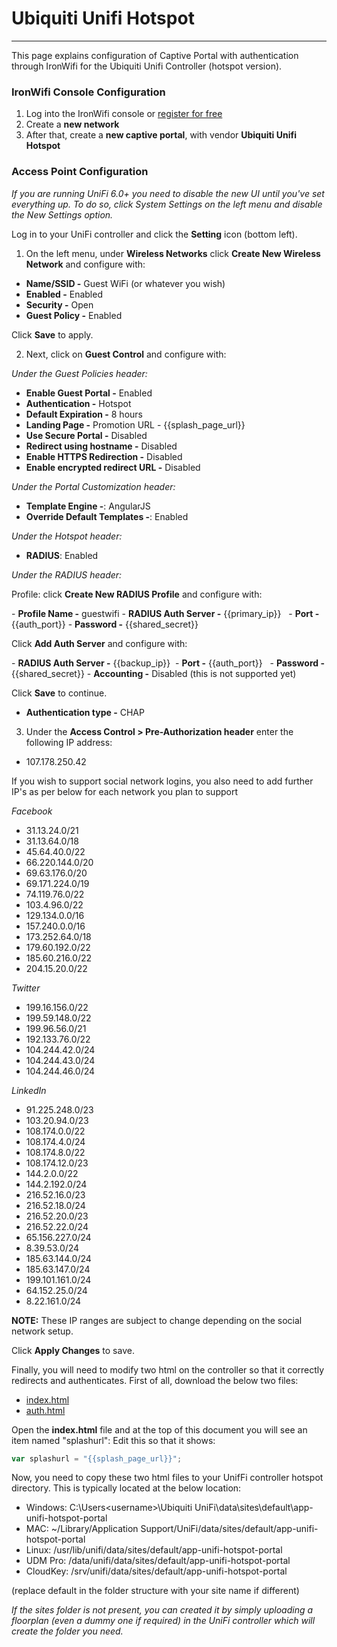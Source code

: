 # **Ubiquiti Unifi Hotspot**

---

This page explains configuration of Captive Portal with authentication through IronWifi for the Ubiquiti Unifi Controller (hotspot version). 

### IronWifi Console Configuration

1. Log into the IronWifi console or [register for free](https://console.ironwifi.com/register)
2. Create a **new network**
3. After that, create a **new captive portal**, with vendor **Ubiquiti Unifi Hotspot**

### Access Point Configuration

_If you are running UniFi 6.0+ you need to disable the new UI until you've set everything up. To do so, click System Settings on the left menu and disable the New Settings option._

Log in to your UniFi controller and click the **Setting** icon (bottom left).

1. On the left menu, under **Wireless Networks** click **Create New Wireless Network** and configure with:

- **Name/SSID -** Guest WiFi (or whatever you wish)
- **Enabled -** Enabled
- **Security -** Open
- **Guest Policy -** Enabled

Click **Save** to apply.

2. Next, click on **Guest Control** and configure with:

_Under the Guest Policies header:_

- **Enable Guest Portal -** Enabled
- **Authentication -** Hotspot
- **Default Expiration -** 8 hours
- **Landing Page -** Promotion URL - {{splash_page_url}}
- **Use Secure Portal -** Disabled
- **Redirect using hostname -** Disabled
- **Enable HTTPS Redirection -** Disabled
- **Enable encrypted redirect URL -** Disabled

_Under the Portal Customization header:_

- **Template Engine -**: AngularJS
- **Override Default Templates -**: Enabled

_Under the Hotspot header:_

- **RADIUS**: Enabled

_Under the RADIUS header:_

Profile: click **Create New RADIUS Profile** and configure with:

- **Profile Name -** guestwifi
- **RADIUS Auth Server -** {{primary_ip}}  
- **Port -** {{auth_port}} 
- **Password -** {{shared_secret}}

Click **Add Auth Server** and configure with:

- **RADIUS Auth Server -** {{backup_ip}} 
- **Port -** {{auth_port}}  
- **Password -** {{shared_secret}}
- **Accounting -** Disabled (this is not supported yet)

Click **Save** to continue.

- **Authentication type -** CHAP

3. Under the **Access Control > Pre-Authorization header** enter the following IP address:

- 107.178.250.42

If you wish to support social network logins, you also need to add further IP's as per below for each network you plan to support

_Facebook_
- 31.13.24.0/21
- 31.13.64.0/18
- 45.64.40.0/22
- 66.220.144.0/20
- 69.63.176.0/20
- 69.171.224.0/19
- 74.119.76.0/22
- 103.4.96.0/22
- 129.134.0.0/16
- 157.240.0.0/16
- 173.252.64.0/18
- 179.60.192.0/22
- 185.60.216.0/22
- 204.15.20.0/22

_Twitter_
- 199.16.156.0/22
- 199.59.148.0/22
- 199.96.56.0/21
- 192.133.76.0/22
- 104.244.42.0/24
- 104.244.43.0/24
- 104.244.46.0/24

_LinkedIn_
- 91.225.248.0/23
- 103.20.94.0/23
- 108.174.0.0/22
- 108.174.4.0/24
- 108.174.8.0/22
- 108.174.12.0/23
- 144.2.0.0/22
- 144.2.192.0/24
- 216.52.16.0/23
- 216.52.18.0/24
- 216.52.20.0/23
- 216.52.22.0/24
- 65.156.227.0/24
- 8.39.53.0/24
- 185.63.144.0/24
- 185.63.147.0/24
- 199.101.161.0/24
- 64.152.25.0/24
- 8.22.161.0/24

**NOTE:** These IP ranges are subject to change depending on the social network setup.

Click **Apply Changes** to save.

Finally, you will need to modify two html on the controller so that it correctly redirects and authenticates. First of all, download the below two files:

- [index.html](https://router-firmware.s3.amazonaws.com/unifi/index.html?new)
- [auth.html](https://router-firmware.s3.amazonaws.com/unifi/auth.html?new)

Open the **index.html** file and at the top of this document you will see an item named "splashurl": Edit this so that it shows:

```javascript
var splashurl = "{{splash_page_url}}";
```

Now, you need to copy these two html files to your UnifFi controller hotspot directory. This is typically located at the below location:

- Windows: C:\Users\<username>\Ubiquiti UniFi\data\sites\default\app-unifi-hotspot-portal
- MAC: ~/Library/Application Support/UniFi/data/sites/default/app-unifi-hotspot-portal
- Linux: /usr/lib/unifi/data/sites/default/app-unifi-hotspot-portal
- UDM Pro: /data/unifi/data/sites/default/app-unifi-hotspot-portal
- CloudKey: /srv/unifi/data/sites/default/app-unifi-hotspot-portal

(replace default in the folder structure with your site name if different)

_If the sites folder is not present, you can created it by simply uploading a floorplan (even a dummy one if required) in the UniFi controller which will create the folder you need._
